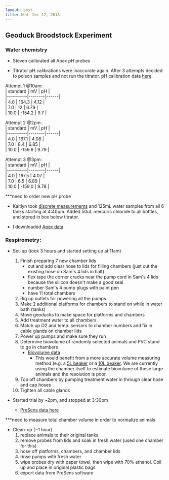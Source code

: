 ```yaml
---
layout: post
title: Wed. Dec 12, 2018
---
```


## Geoduck Broodstock Experiment

### Water chemistry  
- Steven calibrated all Apex pH probes

- Titrator pH calibrations were inaccurate again. After 3 attempts decided to poison samples and not run the titrator. pH calibration data [here](https://github.com/shellytrigg/P_generosa/tree/master/Water_Chemistry/data/Titrator/20181212).  

Attempt 1 @10am:  
| standard | mV     | pH   |  
|----------|--------|------|  
| 4.0      | 164.3  | 4.12 |  
| 7.0      | 12     | 6.79 |  
| 10.0     | -154.2 | 9.7  |  

Attempt 2 @2pm:  
| standard | mV     | pH   |  
|----------|--------|------|  
| 4.0      | 167.1  | 4.08 |  
| 7.0      | 8.4    | 6.85 |  
| 10.0     | -159.6 | 9.79 |  

Attempt 3 @3pm:  
| standard | mV     | pH   |  
|----------|--------|------|  
| 4.0      | 167.5  | 4.07 |  
| 7.0      | 6.5    | 6.89 |  
| 10.0     | -159.0 | 9.78 |  

***need to order new pH probe  

- Kaitlyn took [discrete measurements](https://github.com/shellytrigg/P_generosa/blob/master/Water_Chemistry/data/Titrator/Daily_Temp_pH_Sal.csv) and 125mL water samples from all 6 tanks starting at 4:40pm. Added 50uL mercuric chloride to all bottles, and stored in box below titrator.

- I downloaded [Apex data](https://github.com/shellytrigg/P_generosa/blob/master/Water_Chemistry/data/Apex/Apex_data_20181115-20181212.csv)

### Respirometry: 
- Set-up (took 3 hours and started setting up at 11am)
	1. Finish preparing 7 new chamber lids
		- cut and add clear hose to lids for filling chambers (just cut the existing hose on Sam's 4 lids in half)
		- flex tape the corner cracks near the pump cord in Sam's 4 lids because the silicon doesn't make a good seal
		- number Sam's 4 pump plugs with paint pen
		- have 11 total chambers 
	2. Rig up outlets for powering all the pumps 
	3. Make 2 additional platforms for chambers to stand on while in water bath (tanks)
	4. Move geoducks to make space for platforms and chambers
	4. Add treatment water to all chambers
	5. Match up O2 and temp. sensors to chamber numbers and fix in cable glands on chamber lids
	6. Power up pumps and make sure they run
	7. Determine biovolume of randomly selected animals and PVC stand to go in chambers
		- [Biovolume data](https://github.com/shellytrigg/P_generosa/blob/master/Broodstock_Respirometry/data/Biovolume.csv)
			- This would benefit from a more accurate volume measuring method (e.g. a [5L beaker](https://www.amazon.com/5000ml-Measuring-Plastic-Transparent-Graduated/dp/B0722QQLKF) or a [10L beaker](https://www.amazon.com/s/ref=nb_sb_noss?url=search-alias%3Dindustrial&field-keywords=10+L+beaker). We are currently using the chamber itself to estimate biovolume of these large animals and the resolution is poor.
	8. Top off chambers by pumping treatment water in through clear hose and cap hoses 
	9. Tighten all cable glands

- Started trial by ~2pm, and stopped at 3:30pm
	- [PreSens data here](https://github.com/shellytrigg/P_generosa/blob/master/Broodstock_Respirometry/data/20181212/20181212_tanks1and3.csv)

***need to measure total chamber volume in order to normalize animals

- Clean-up (~1 hour)
	1. replace animals to their original tanks
	2. remove probes from lids and soak in fresh water (used one chamber for this)
	3. hose off platforms, chambers, and chamber lids
	4. rinse pumps with fresh water 
	5. wipe probes dry with paper towel, then wipe with 70% ethanol. Coil up and place in original plastic bags
	6. export data from PreSens software






